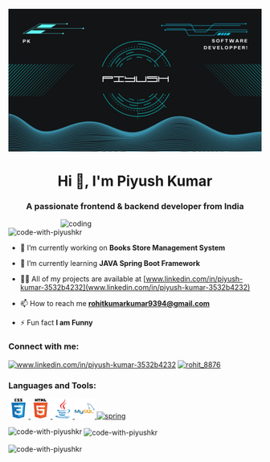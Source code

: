 ![logo](https://github.com/Code-with-piyushkr/Code-with-piyushkr/blob/8bd3124acd25fc19b2ce23e53a9986643ec0bdd2/Neon%20Modern%20Futuristic%20Simple%20Gaming%20YouTube%20Banner%20.jpg)
    
    



<h1 align="center">Hi 👋, I'm Piyush Kumar</h1>
<h3 align="center">A passionate frontend & backend developer from India</h3>

<img align="right" alt="coding" width="400" src="https://user-images.githubusercontent.com/55389276/140866485-8fb1c876-9a8f-4d6a-98dc-08c4981eaf70.gif">

<p align="left"> <img src="https://komarev.com/ghpvc/?username=code-with-piyushkr&label=Profile%20views&color=0e75b6&style=flat" alt="code-with-piyushkr" /> </p>

- 🔭 I’m currently working on **Books Store Management System**

- 🌱 I’m currently learning **JAVA Spring Boot Framework**

- 👨‍💻 All of my projects are available at [www.linkedin.com/in/piyush-kumar-3532b4232](www.linkedin.com/in/piyush-kumar-3532b4232)

- 📫 How to reach me **rohitkumarkumar9394@gmail.com**

- ⚡ Fun fact **I am Funny**

<h3 align="left">Connect with me:</h3>
<p align="left">
<a href="https://linkedin.com/in/www.linkedin.com/in/piyush-kumar-3532b4232" target="blank"><img align="center" src="https://raw.githubusercontent.com/rahuldkjain/github-profile-readme-generator/master/src/images/icons/Social/linked-in-alt.svg" alt="www.linkedin.com/in/piyush-kumar-3532b4232" height="30" width="40" /></a>
<a href="https://instagram.com/rohit_8876" target="blank"><img align="center" src="https://raw.githubusercontent.com/rahuldkjain/github-profile-readme-generator/master/src/images/icons/Social/instagram.svg" alt="rohit_8876" height="30" width="40" /></a>
</p>

<h3 align="left">Languages and Tools:</h3>
<p align="left"> <a href="https://www.w3schools.com/css/" target="_blank" rel="noreferrer"> <img src="https://raw.githubusercontent.com/devicons/devicon/master/icons/css3/css3-original-wordmark.svg" alt="css3" width="40" height="40"/> </a> <a href="https://www.w3.org/html/" target="_blank" rel="noreferrer"> <img src="https://raw.githubusercontent.com/devicons/devicon/master/icons/html5/html5-original-wordmark.svg" alt="html5" width="40" height="40"/> </a> <a href="https://www.java.com" target="_blank" rel="noreferrer"> <img src="https://raw.githubusercontent.com/devicons/devicon/master/icons/java/java-original.svg" alt="java" width="40" height="40"/> </a> <a href="https://www.mysql.com/" target="_blank" rel="noreferrer"> <img src="https://raw.githubusercontent.com/devicons/devicon/master/icons/mysql/mysql-original-wordmark.svg" alt="mysql" width="40" height="40"/> </a> <a href="https://spring.io/" target="_blank" rel="noreferrer"> <img src="https://www.vectorlogo.zone/logos/springio/springio-icon.svg" alt="spring" width="40" height="40"/> </a> </p>

<p><img align="left" src="https://github-readme-stats.vercel.app/api/top-langs?username=code-with-piyushkr&show_icons=true&locale=en&layout=compact" alt="code-with-piyushkr" /></p>

<p>&nbsp;<img align="center" src="https://github-readme-stats.vercel.app/api?username=code-with-piyushkr&show_icons=true&locale=en" alt="code-with-piyushkr" /></p>

<p><img align="center" src="https://github-readme-streak-stats.herokuapp.com/?user=code-with-piyushkr&" alt="code-with-piyushkr" /></p>


